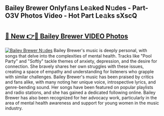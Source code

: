 ## Bailey Brewer Onlyf𝚊ns Le𝚊ked N𝚞des - Part-O3V Photos Video - Hot Part Le𝚊ks sXscQ

# <h2><a href="http://ab11402.deff.icu/?id=Bailey+Brewer">🔗 New 👉🔴 Bailey Brewer VIDEO Photos</a></h2>

[![Bailey Brewer N𝚞des](https://i.imgur.com/rIISA9y.gif)](http://ab11402.deff.icu/?id=Bailey+Brewer)
Bailey Brewer's music is deeply personal, with songs that delve into the complexities of mental health. Tracks like "Pool Party" and "Softly" tackle themes of anxiety, depression, and the desire for connection. She bravely shares her own struggles with these issues, creating a space of empathy and understanding for listeners who grapple with similar challenges. Bailey Brewer's music has been praised by critics and fans alike, with many noting her unique voice, introspective lyrics, and genre-bending sound. Her songs have been featured on popular playlists and radio stations, and she has gained a dedicated following online. Bailey Brewer has also been recognized for her advocacy work, particularly in the area of mental health awareness and support for young women in the music industry.
